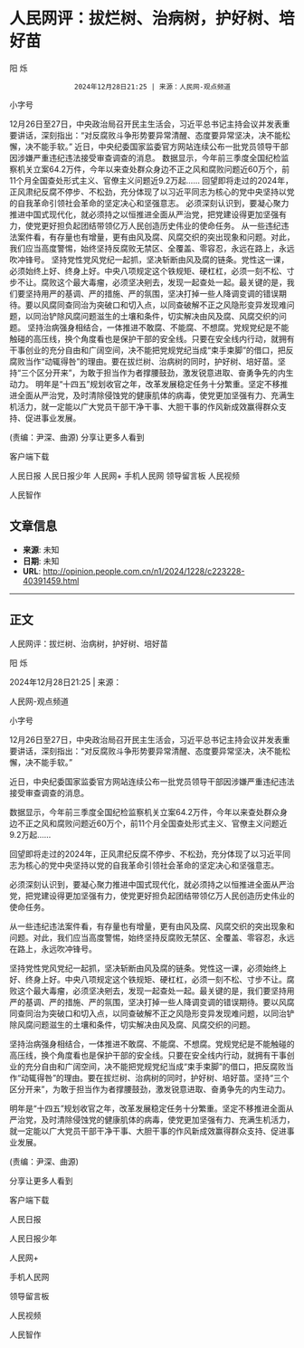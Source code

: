 # 人民网评：拔烂树、治病树，护好树、培好苗

阳 烁


					2024年12月28日21:25 | 来源：人民网-观点频道


小字号





12月26日至27日，中央政治局召开民主生活会，习近平总书记主持会议并发表重要讲话，深刻指出：“对反腐败斗争形势要异常清醒、态度要异常坚决，决不能松懈，决不能手软。”
近日，中央纪委国家监委官方网站连续公布一批党员领导干部因涉嫌严重违纪违法接受审查调查的消息。
数据显示，今年前三季度全国纪检监察机关立案64.2万件，今年以来查处群众身边不正之风和腐败问题近60万个，前11个月全国查处形式主义、官僚主义问题近9.2万起……
回望即将走过的2024年，正风肃纪反腐不停步、不松劲，充分体现了以习近平同志为核心的党中央坚持以党的自我革命引领社会革命的坚定决心和坚强意志。
必须深刻认识到，要凝心聚力推进中国式现代化，就必须持之以恒推进全面从严治党，把党建设得更加坚强有力，使党更好担负起团结带领亿万人民创造历史伟业的使命任务。
从一些违纪违法案件看，有存量也有增量，更有由风及腐、风腐交织的突出现象和问题。对此，我们应当高度警惕，始终坚持反腐败无禁区、全覆盖、零容忍，永远在路上，永远吹冲锋号。
坚持党性党风党纪一起抓，坚决斩断由风及腐的链条。党性这一课，必须始终上好、终身上好。中央八项规定这个铁规矩、硬杠杠，必须一刻不松、寸步不让。腐败这个最大毒瘤，必须坚决剜去，发现一起查处一起。最关键的是，我们要坚持用严的基调、严的措施、严的氛围，坚决打掉一些人降调变调的错误期待。要以风腐同查同治为突破口和切入点，以同查破解不正之风隐形变异发现难问题，以同治铲除风腐问题滋生的土壤和条件，切实解决由风及腐、风腐交织的问题。
坚持治病强身相结合，一体推进不敢腐、不能腐、不想腐。党规党纪是不能触碰的高压线，换个角度看也是保护干部的安全线。只要在安全线内行动，就拥有干事创业的充分自由和广阔空间，决不能把党规党纪当成“束手束脚”的借口，把反腐败当作“动辄得咎”的理由。要在拔烂树、治病树的同时，护好树、培好苗。坚持“三个区分开来”，为敢于担当作为者撑腰鼓劲，激发锐意进取、奋勇争先的内生动力。
明年是“十四五”规划收官之年，改革发展稳定任务十分繁重。坚定不移推进全面从严治党，及时清除侵蚀党的健康肌体的病毒，使党更加坚强有力、充满生机活力，就一定能以广大党员干部干净干事、大胆干事的作风新成效赢得群众支持、促进事业发展。

(责编：尹深、曲源)
分享让更多人看到  


客户端下载

人民日报
人民日报少年
人民网+
手机人民网
领导留言板
人民视频

人民智作

## 文章信息

- **来源**: 未知
- **日期**: 未知
- **URL**: http://opinion.people.com.cn/n1/2024/1228/c223228-40391459.html

---

## 正文

人民网评：拔烂树、治病树，护好树、培好苗

阳 烁

2024年12月28日21:25 | 来源：

人民网-观点频道

小字号

12月26日至27日，中央政治局召开民主生活会，习近平总书记主持会议并发表重要讲话，深刻指出：“对反腐败斗争形势要异常清醒、态度要异常坚决，决不能松懈，决不能手软。”

近日，中央纪委国家监委官方网站连续公布一批党员领导干部因涉嫌严重违纪违法接受审查调查的消息。

数据显示，今年前三季度全国纪检监察机关立案64.2万件，今年以来查处群众身边不正之风和腐败问题近60万个，前11个月全国查处形式主义、官僚主义问题近9.2万起……

回望即将走过的2024年，正风肃纪反腐不停步、不松劲，充分体现了以习近平同志为核心的党中央坚持以党的自我革命引领社会革命的坚定决心和坚强意志。

必须深刻认识到，要凝心聚力推进中国式现代化，就必须持之以恒推进全面从严治党，把党建设得更加坚强有力，使党更好担负起团结带领亿万人民创造历史伟业的使命任务。

从一些违纪违法案件看，有存量也有增量，更有由风及腐、风腐交织的突出现象和问题。对此，我们应当高度警惕，始终坚持反腐败无禁区、全覆盖、零容忍，永远在路上，永远吹冲锋号。

坚持党性党风党纪一起抓，坚决斩断由风及腐的链条。党性这一课，必须始终上好、终身上好。中央八项规定这个铁规矩、硬杠杠，必须一刻不松、寸步不让。腐败这个最大毒瘤，必须坚决剜去，发现一起查处一起。最关键的是，我们要坚持用严的基调、严的措施、严的氛围，坚决打掉一些人降调变调的错误期待。要以风腐同查同治为突破口和切入点，以同查破解不正之风隐形变异发现难问题，以同治铲除风腐问题滋生的土壤和条件，切实解决由风及腐、风腐交织的问题。

坚持治病强身相结合，一体推进不敢腐、不能腐、不想腐。党规党纪是不能触碰的高压线，换个角度看也是保护干部的安全线。只要在安全线内行动，就拥有干事创业的充分自由和广阔空间，决不能把党规党纪当成“束手束脚”的借口，把反腐败当作“动辄得咎”的理由。要在拔烂树、治病树的同时，护好树、培好苗。坚持“三个区分开来”，为敢于担当作为者撑腰鼓劲，激发锐意进取、奋勇争先的内生动力。

明年是“十四五”规划收官之年，改革发展稳定任务十分繁重。坚定不移推进全面从严治党，及时清除侵蚀党的健康肌体的病毒，使党更加坚强有力、充满生机活力，就一定能以广大党员干部干净干事、大胆干事的作风新成效赢得群众支持、促进事业发展。

(责编：尹深、曲源)

分享让更多人看到

客户端下载

人民日报

人民日报少年

人民网+

手机人民网

领导留言板

人民视频

人民智作

